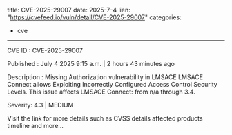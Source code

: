  
title: CVE-2025-29007
date: 2025-7-4
lien: "https://cvefeed.io/vuln/detail/CVE-2025-29007"
categories:
  - cve
---

CVE ID : CVE-2025-29007

Published :  July 4
2025
9:15 a.m. | 2 hours
43 minutes ago

Description : Missing Authorization vulnerability in LMSACE LMSACE Connect allows Exploiting Incorrectly Configured Access Control Security Levels. This issue affects LMSACE Connect: from n/a through 3.4.

Severity: 4.3 | MEDIUM

Visit the link for more details
such as CVSS details
affected products
timeline
and more...
